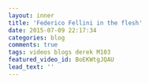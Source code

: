 ```yaml
---
layout: inner
title: 'Federico Fellini in the flesh'
date: 2015-07-09 22:17:34
categories: blog 
comments: true
tags: videos blogs derek M103
featured_video_id: BoEKWtgJQAU
lead_text: ''
---
```




